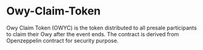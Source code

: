 # Owy-Claim-Token
Owy Claim Token (OWYC) is the token distributed to all presale participants to claim their Owy after the event ends. The contract is derived from Openzeppelin contract for security purpose. 
